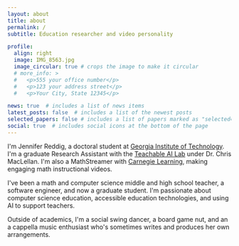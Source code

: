```yaml
---
layout: about
title: about
permalink: /
subtitle: Education researcher and video personality

profile:
  align: right
  image: IMG_8563.jpg
  image_circular: true # crops the image to make it circular
  # more_info: >
  #   <p>555 your office number</p>
  #   <p>123 your address street</p>
  #   <p>Your City, State 12345</p>

news: true  # includes a list of news items
latest_posts: false  # includes a list of the newest posts
selected_papers: false # includes a list of papers marked as "selected={true}"
social: true  # includes social icons at the bottom of the page
---
```


I'm Jennifer Reddig, a doctoral student at [Georgia Institute of Technology](https://www.gatech.edu/). I'm a graduate Research Assistant with the [Teachable AI Lab](https://tail.cc.gatech.edu/) under Dr. Chris MacLellan. I'm also a MathStreamer with [Carnegie Learning](https://www.carnegielearning.com/solutions/math/mathstream/), making engaging math instructional videos.

I've been a math and computer science middle and high school teacher, a software engineer, and now a graduate student. I'm passionate about computer science education, accessible education technologies, and using AI to support teachers.

Outside of academics, I'm a social swing dancer, a board game nut, and an a cappella music enthusiast who's sometimes writes and produces her own arrangements.